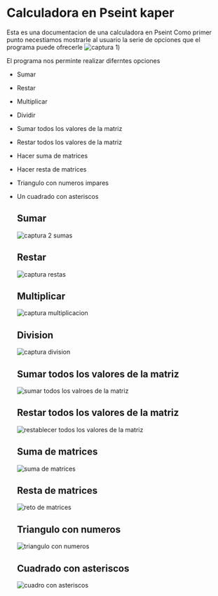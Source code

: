 # Calculadora en Pseint kaper
Esta es una documentacion de una calculadora en Pseint
Como primer punto necestiamos mostrarle al usuario la serie de opciones que el programa puede ofrecerle
![captura 1](https://raw.githubusercontent.com/kasper1805/micalcu/main/captura%201.png))

El programa nos perminte realizar diferntes opciones
* Sumar
* Restar
* Multiplicar
* Dividir
* Sumar todos los valores de la matriz
* Restar todos los valores de la matriz
* Hacer suma de matrices
* Hacer resta de matrices
* Triangulo con numeros impares
* Un cuadrado con asteriscos

  ## Sumar
  ![captura 2 sumas](https://raw.githubusercontent.com/kasper1805/micalcu/main/captura%202%20sumas.png)
  ## Restar
  ![captura restas](https://raw.githubusercontent.com/kasper1805/micalcu/main/captura%20restas.png)
  ## Multiplicar
  ![captura multiplicacion](https://raw.githubusercontent.com/kasper1805/micalcu/main/captura%20mutliplacacion.png)
  ## Division
  ![captura division](https://raw.githubusercontent.com/kasper1805/micalcu/main/captura%20division.png)
  ## Sumar todos los valores de la matriz
  ![sumar todos los valroes de la matriz](https://raw.githubusercontent.com/kasper1805/micalcu/main/sumar%20todos%20lo%20valores%20de%20la%20matriz.png)
  ## Restar todos los valores de la matriz
  ![restablecer todos los valores de la matriz](https://raw.githubusercontent.com/kasper1805/micalcu/main/restar%20todos%20los%20valores%20de%20la%20matriz.png)
  ## Suma de matrices
  ![suma de matrices](https://raw.githubusercontent.com/kasper1805/micalcu/main/suma%20de%20matrices.png)
  ## Resta de matrices
  ![reto de matrices](https://raw.githubusercontent.com/kasper1805/micalcu/main/resta%20de%20matrices.png)
  ## Triangulo con numeros
  ![triangulo con numeros](https://raw.githubusercontent.com/kasper1805/micalcu/main/triangulo%20con%20numeros.png)
  ## Cuadrado con asteriscos
  ![cuadro con asteriscos](https://raw.githubusercontent.com/kasper1805/micalcu/main/cuadro%20con%20asteriscos.png)
  
